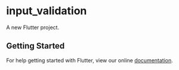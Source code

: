 # input_validation

A new Flutter project.

## Getting Started

For help getting started with Flutter, view our online
[documentation](https://flutter.io/).

